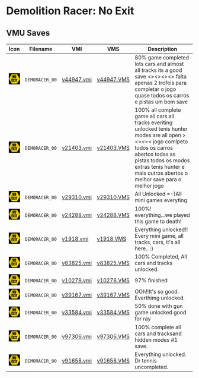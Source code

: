 # Demolition Racer: No Exit

## VMU Saves

| Icon | Filename | VMI | VMS | Description |
|------|----------|-----|-----|-------------|
| ![Demolition Racer: No Exit](../icons/DEMORACER_00.GIF) | `DEMORACER_00` | [v44947.vmi](v44947.vmi) | [v44947.VMS](v44947.VMS) | 80% game completed lots cars and almost all tracks its a good save <><><><> falta apenas 2 trofeis para completar o jogo quase todos os carros e pistas um bom save   |
| ![Demolition Racer: No Exit](../icons/DEMORACER_00.GIF) | `DEMORACER_00` | [v21403.vmi](v21403.vmi) | [v21403.VMS](v21403.VMS) | 100% all complete game all cars all tracks everiting unlocked tenis hunter modes are all open ><><>< jogo comlpeto todos os carros abertos todas as pistas todos os modos extras tenis hunter e mais outros abertos o melhor save para o melhor jogo |
| ![Demolition Racer: No Exit](../icons/DEMORACER_00.GIF) | `DEMORACER_00` | [v29310.vmi](v29310.vmi) | [v29310.VMS](v29310.VMS) | All Unlocked =-)All mini games everyting  |
| ![Demolition Racer: No Exit](../icons/DEMORACER_00.GIF) | `DEMORACER_00` | [v24288.vmi](v24288.vmi) | [v24288.VMS](v24288.VMS) | 100%!  everything...we played this game to death!  |
| ![Demolition Racer: No Exit](../icons/DEMORACER_00.GIF) | `DEMORACER_00` | [v1918.vmi](v1918.vmi) | [v1918.VMS](v1918.VMS) | Everything unlocked!!  Every mini game, all tracks, cars, it's all here..  :)  |
| ![Demolition Racer: No Exit](../icons/DEMORACER_00.GIF) | `DEMORACER_00` | [v83825.vmi](v83825.vmi) | [v83825.VMS](v83825.VMS) | 100% Completed, All cars and tracks unlocked.  |
| ![Demolition Racer: No Exit](../icons/DEMORACER_00.GIF) | `DEMORACER_00` | [v10278.vmi](v10278.vmi) | [v10278.VMS](v10278.VMS) | 97% finished  |
| ![Demolition Racer: No Exit](../icons/DEMORACER_00.GIF) | `DEMORACER_00` | [v39167.vmi](v39167.vmi) | [v39167.VMS](v39167.VMS) | OOh!!It's so good. Everthimg unlocked.  |
| ![Demolition Racer: No Exit](../icons/DEMORACER_00.GIF) | `DEMORACER_00` | [v33584.vmi](v33584.vmi) | [v33584.VMS](v33584.VMS) | 50% done with gun game unlocked good for ray  |
| ![Demolition Racer: No Exit](../icons/DEMORACER_00.GIF) | `DEMORACER_00` | [v97306.vmi](v97306.vmi) | [v97306.VMS](v97306.VMS) | 100% complete all cars and tracksand hidden modes #1 save.  |
| ![Demolition Racer: No Exit](../icons/DEMORACER_00.GIF) | `DEMORACER_00` | [v91658.vmi](v91658.vmi) | [v91658.VMS](v91658.VMS) | Everything unlocked. Dr tennis uncompleted.  |
